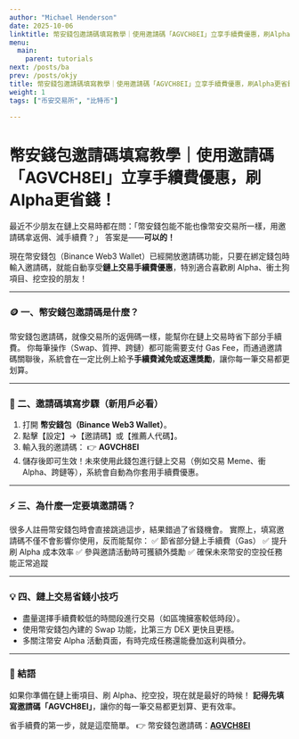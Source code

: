 ```yaml
---
author: "Michael Henderson"
date: 2025-10-06
linktitle: 幣安錢包邀請碼填寫教學｜使用邀請碼「AGVCH8EI」立享手續費優惠，刷Alpha更省錢！
menu:
  main:
    parent: tutorials
next: /posts/ba
prev: /posts/okjy
title: 幣安錢包邀請碼填寫教學｜使用邀請碼「AGVCH8EI」立享手續費優惠，刷Alpha更省錢！
weight: 1
tags: ["币安交易所", "比特币"]

---
```

# 幣安錢包邀請碼填寫教學｜使用邀請碼「AGVCH8EI」立享手續費優惠，刷Alpha更省錢！

最近不少朋友在鏈上交易時都在問：「幣安錢包能不能也像幣安交易所一樣，用邀請碼拿返佣、減手續費？」
答案是——**可以的！**

現在幣安錢包（Binance Web3 Wallet）已經開放邀請碼功能，只要在綁定錢包時輸入邀請碼，就能自動享受**鏈上交易手續費優惠**，特別適合喜歡刷 Alpha、衝土狗項目、挖空投的朋友！

---

### 🪙 一、幣安錢包邀請碼是什麼？

幣安錢包邀請碼，就像交易所的返佣碼一樣，能幫你在鏈上交易時省下部分手續費。
你每筆操作（Swap、質押、跨鏈）都可能需要支付 Gas Fee，而通過邀請碼關聯後，系統會在一定比例上給予**手續費減免或返還獎勵**，讓你每一筆交易都更划算。

---

### 🧭 二、邀請碼填寫步驟（新用戶必看）

1. 打開 **幣安錢包（Binance Web3 Wallet）**。
2. 點擊【設定】→【邀請碼】或【推薦人代碼】。
3. 輸入我的邀請碼：
   👉 **AGVCH8EI**
4. 儲存後即可生效！未來使用此錢包進行鏈上交易（例如交易 Meme、衝 Alpha、跨鏈等），系統會自動為你套用手續費優惠。

---

### ⚡ 三、為什麼一定要填邀請碼？

很多人註冊幣安錢包時會直接跳過這步，結果錯過了省錢機會。
實際上，填寫邀請碼不僅不會影響你使用，反而能幫你：
✅ 節省部分鏈上手續費（Gas）
✅ 提升刷 Alpha 成本效率
✅ 參與邀請活動時可獲額外獎勵
✅ 確保未來幣安的空投任務能正常追蹤

---

### 💡 四、鏈上交易省錢小技巧

* 盡量選擇手續費較低的時間段進行交易（如區塊擁塞較低時段）。
* 使用幣安錢包內建的 Swap 功能，比第三方 DEX 更快且更穩。
* 多關注幣安 Alpha 活動頁面，有時完成任務還能疊加返利與積分。

---

### 🚀 結語

如果你準備在鏈上衝項目、刷 Alpha、挖空投，現在就是最好的時候！
**記得先填寫邀請碼「AGVCH8EI」**，讓你的每一筆交易都更划算、更有效率。

省手續費的第一步，就是這麼簡單。
👉 幣安錢包邀請碼：**[AGVCH8EI](https://web3.binance.com/referral?ref=AGVCH8EI)**
